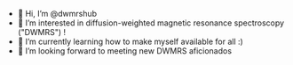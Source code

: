- 👋 Hi, I’m @dwmrshub
- 👀 I’m interested in diffusion-weighted magnetic resonance spectroscopy ("DWMRS") !
- 🌱 I’m currently learning how to make myself available for all :)
- 💞️ I’m looking forward to meeting new DWMRS aficionados 

<!---
dwmrshub/dwmrshub is a ✨ special ✨ repository because its `README.md` (this file) appears on your GitHub profile.
You can click the Preview link to take a look at your changes.
--->
